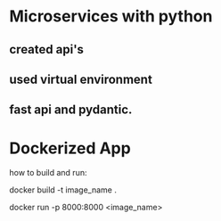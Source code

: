 # Microservices with python
## created api's  
## used virtual environment 
## fast api and pydantic.
# Dockerized App 
how to build and run: 

docker build -t image_name .

docker run  -p 8000:8000 <image_name>
